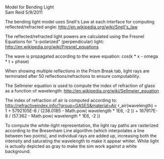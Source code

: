 Model for Bending Light  
Sam Reid 
5/9/2011  

The bending light model uses Snell's Law at each interface for computing reflected/refracted angle: 
http://en.wikipedia.org/wiki/Snell's_law

The reflected/refracted light powers are calculated using the Fresnel Equations for "s-polarized" (perpendicular) light:
http://en.wikipedia.org/wiki/Fresnel_equations

The wave is propagated according to the wave equation: cos(k * x - omega * t + phase)

When showing multiple reflections in the Prism Break tab, light rays are terminated after 50 reflections/refractions to
ensure computability.

The Sellmeier equation is used to compute the index of refraction of glass as a function of wavelength:
http://en.wikipedia.org/wiki/Sellmeier_equation

The index of refraction of air is computed according to:
http://refractiveindex.info/?group=GASES&material=Air
r_air(wavelength) = 1 + 5792105E-8 / (238.0185 - Math.pow( wavelength * 1E6, -2 )) + 167917E-8 / (57.362 - Math.pow( wavelength * 1E6, -2 ))

To compute the white-light representation, the light ray paths are rasterized according to the Bresenham Line algorithm 
(which interpolates a line between two points), and individual rays are added up, increasing both the intensity and 
saturating the wavelength to make it appear whiter. White light is actually depicted as gray to make the sim work against 
a white background.